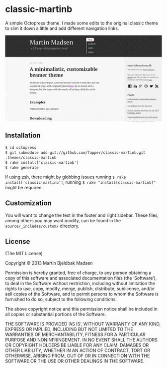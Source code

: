 # classic-martinb

A simple Octopress theme. I made some edits to the original classic theme to slim it down a little and add different navigation links.

![classic-martinb theme screenshot](/classic-martinb.png)

## Installation

```shell
$ cd octopress
$ git submodule add git://github.com/fapper/classic-martinb.git .themes/classic-martinb
$ rake install['classic-martinb']
$ rake generate
```

If using zsh, there might by globbing issues running `$ rake install['classic-martinb']`, running `$ rake "install[classic-martinb]"` might be required.

## Customization
You will want to change the text in the footer and right sidebar. These files, among others you may want modify, can be found in the `source/_includes/custom/` directory.

## License
(The MIT License)

Copyright © 2013 Martin Bjeldbak Madsen

Permission is hereby granted, free of charge, to any person obtaining a copy of this software and associated documentation files (the ‘Software’), to deal in the Software without restriction, including without limitation the rights to use, copy, modify, merge, publish, distribute, sublicense, and/or sell copies of the Software, and to permit persons to whom the Software is furnished to do so, subject to the following conditions:

The above copyright notice and this permission notice shall be included in all copies or substantial portions of the Software.

THE SOFTWARE IS PROVIDED ‘AS IS’, WITHOUT WARRANTY OF ANY KIND, EXPRESS OR IMPLIED, INCLUDING BUT NOT LIMITED TO THE WARRANTIES OF MERCHANTABILITY, FITNESS FOR A PARTICULAR PURPOSE AND NONINFRINGEMENT. IN NO EVENT SHALL THE AUTHORS OR COPYRIGHT HOLDERS BE LIABLE FOR ANY CLAIM, DAMAGES OR OTHER LIABILITY, WHETHER IN AN ACTION OF CONTRACT, TORT OR OTHERWISE, ARISING FROM, OUT OF OR IN CONNECTION WITH THE SOFTWARE OR THE USE OR OTHER DEALINGS IN THE SOFTWARE.

